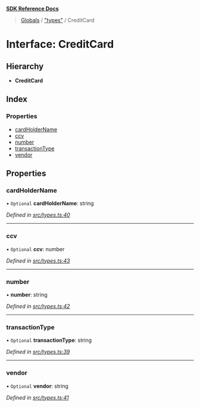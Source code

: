 **[SDK Reference Docs](../README.md)**

> [Globals](../README.md) / ["types"](../modules/_types_.md) / CreditCard

# Interface: CreditCard

## Hierarchy

- **CreditCard**

## Index

### Properties

- [cardHolderName](_types_.creditcard.md#cardholdername)
- [ccv](_types_.creditcard.md#ccv)
- [number](_types_.creditcard.md#number)
- [transactionType](_types_.creditcard.md#transactiontype)
- [vendor](_types_.creditcard.md#vendor)

## Properties

### cardHolderName

• `Optional` **cardHolderName**: string

_Defined in [src/types.ts:40](https://github.com/distributhor/paygate-sdk/blob/3d3a525/src/types.ts#L40)_

---

### ccv

• `Optional` **ccv**: number

_Defined in [src/types.ts:43](https://github.com/distributhor/paygate-sdk/blob/3d3a525/src/types.ts#L43)_

---

### number

• **number**: string

_Defined in [src/types.ts:42](https://github.com/distributhor/paygate-sdk/blob/3d3a525/src/types.ts#L42)_

---

### transactionType

• `Optional` **transactionType**: string

_Defined in [src/types.ts:39](https://github.com/distributhor/paygate-sdk/blob/3d3a525/src/types.ts#L39)_

---

### vendor

• `Optional` **vendor**: string

_Defined in [src/types.ts:41](https://github.com/distributhor/paygate-sdk/blob/3d3a525/src/types.ts#L41)_
